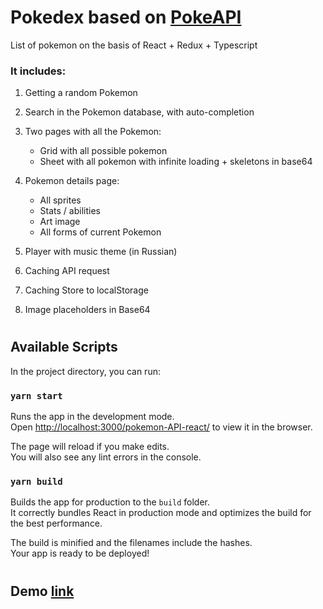# Pokedex based on [PokeAPI](https://github.com/PokeAPI/pokeapi)

List of pokemon on the basis of React + Redux + Typescript

### It includes:

1. Getting a random Pokemon
2. Search in the Pokemon database, with auto-completion
3. Two pages with all the Pokemon:

   - Grid with all possible pokemon
   - Sheet with all pokemon with infinite loading + skeletons in base64

4. Pokemon details page:

   - All sprites
   - Stats / abilities
   - Art image
   - All forms of current Pokemon

5. Player with music theme (in Russian)
6. Caching API request
7. Caching Store to localStorage
8. Image placeholders in Base64

#

## Available Scripts

In the project directory, you can run:

### `yarn start`

Runs the app in the development mode.<br>
Open [http://localhost:3000/pokemon-API-react/](http://localhost:3000/pokemon-API-react/) to view it in the browser.

The page will reload if you make edits.<br>
You will also see any lint errors in the console.

### `yarn build`

Builds the app for production to the `build` folder.<br>
It correctly bundles React in production mode and optimizes the build for the best performance.

The build is minified and the filenames include the hashes.<br>
Your app is ready to be deployed!

#

## Demo [link](https://jka4.github.io/pokemon-API-react/)
